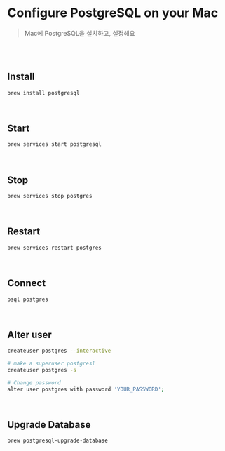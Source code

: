 # Configure PostgreSQL on your Mac

> Mac에 PostgreSQL을 설치하고, 설정해요

<br>

<br>

## Install

```sh
brew install postgresql
```

<br>

## Start

```sh
brew services start postgresql
```

<br>

## Stop

```sh
brew services stop postgres
```

<br>

## Restart

```sh
brew services restart postgres
```

<br>

## Connect

```sh
psql postgres
```

<br>

## Alter user

```sh
createuser postgres --interactive

# make a superuser postgresl
createuser postgres -s

# Change password
alter user postgres with password 'YOUR_PASSWORD';
```

<br>

## Upgrade Database

```sh
brew postgresql-upgrade-database
```


